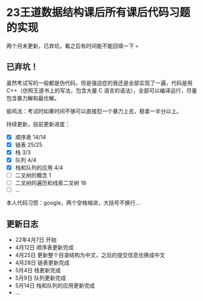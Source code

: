# 23王道数据结构课后所有课后代码习题的实现


两个月未更新，已弃坑，看之后有时间能不能回填一下 💀

## 已弃坑！

虽然考试写的一般都是伪代码，但是强迫症的我还是全部实现了一遍，代码是用 C++（仿照王道书上的写法，包含大量 C 语言的语法），全部可以编译运行，尽量包含暴力解和最优解。

偷鸡法：考试时如果时间不够可以直接怼一个暴力上去，稳拿一半分以上。

持续更新，目前更新进度：

- [x] 顺序表 14/14
- [x] 链表 25/25
- [x] 栈 3/3
- [x] 队列 4/4
- [x] 栈和队列的应用 4/4
- [ ] 二叉树的概念 1
- [ ] 二叉树的遍历和线索二叉树 18
- [ ] ...

本人代码习惯：google，两个空格缩进，大括号不换行...

## 更新日志

- 22年4月7日 开始
- 4月12日 顺序表更新完成
- 4月25日 更新整个目录结构为中文，之后的提交信息也换成中文
- 4月28日 链表更新完成
- 5月4日 栈更新完成
- 5月9日 队列更新完成
- 5月14日 栈和队列的应用更新完成
- ...

